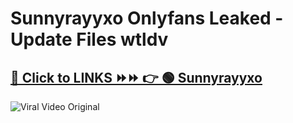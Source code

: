 
 # Sunnyrayyxo Onlyfans Leaked - Update Files wtldv

## <h2><a href="https://clipsfans.com/Sunnyrayyxo&ref=git">🔗 Click to LINKS ⏩⏩ 👉 🟢 Sunnyrayyxo </a></h2>

<a href="https://clipsfans.com/Sunnyrayyxo&ref=git" rel="nofollow" data-target="animated-image.originalLink"><img src="https://i.ibb.co.com/xMMVF88/686577567.gif" alt="Viral Video Original" style="max-width: 100%; display: inline-block;" data-target="animated-image.originalImage"></a>

